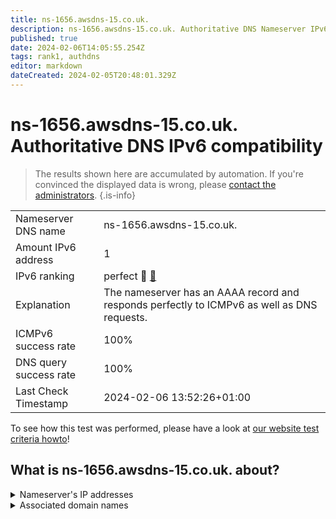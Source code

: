```yaml
---
title: ns-1656.awsdns-15.co.uk.
description: ns-1656.awsdns-15.co.uk. Authoritative DNS Nameserver IPv6 compatibility
published: true
date: 2024-02-06T14:05:55.254Z
tags: rank1, authdns
editor: markdown
dateCreated: 2024-02-05T20:48:01.329Z
---
```


# ns-1656.awsdns-15.co.uk. Authoritative DNS IPv6 compatibility

> The results shown here are accumulated by automation. If you're convinced the displayed data is wrong, please [contact the administrators](/howto/chat). 
{.is-info}




|   |   |
| - | - |
| Nameserver DNS name | ns-1656.awsdns-15.co.uk.
| Amount IPv6 address | 1
| IPv6 ranking | perfect :1st_place_medal: [🔗](/howto/ranking) |
| Explanation | The nameserver has an AAAA record and responds perfectly to ICMPv6 as well as DNS requests. |
| ICMPv6 success rate | 100%|
| DNS query success rate | 100% |
| Last Check Timestamp | 2024-02-06 13:52:26+01:00 |

To see how this test was performed, please have a look at [our website test criteria howto](/howto/testcriteria/authdns)!


## What is ns-1656.awsdns-15.co.uk. about?




<details>
<summary>Nameserver's IP addresses</summary>

2600:9000:5306:7800::1

</details>



<details>
<summary>Associated domain names</summary>

www.purduepharma.com

</details>
